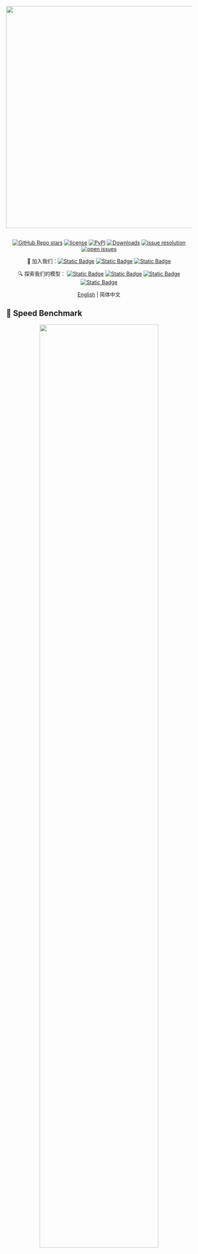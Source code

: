 <div align="center">
  <img src="https://github.com/InternLM/lmdeploy/assets/36994684/0cf8d00f-e86b-40ba-9b54-dc8f1bc6c8d8" width="600"/>
  <br /><br />

[![GitHub Repo stars](https://img.shields.io/github/stars/InternLM/xtuner?style=social)](https://github.com/InternLM/xtuner/stargazers)
[![license](https://img.shields.io/github/license/InternLM/xtuner.svg)](https://github.com/InternLM/xtuner/blob/main/LICENSE)
[![PyPI](https://img.shields.io/pypi/v/xtuner)](https://pypi.org/project/xtuner/)
[![Downloads](https://static.pepy.tech/badge/xtuner)](https://pypi.org/project/xtuner/)
[![issue resolution](https://img.shields.io/github/issues-closed-raw/InternLM/xtuner)](https://github.com/InternLM/xtuner/issues)
[![open issues](https://img.shields.io/github/issues-raw/InternLM/xtuner)](https://github.com/InternLM/xtuner/issues)

👋 加入我们：[![Static Badge](https://img.shields.io/badge/-grey?style=social&logo=wechat&label=微信)](https://cdn.vansin.top/internlm/xtuner.jpg)
[![Static Badge](https://img.shields.io/badge/-grey?style=social&logo=twitter&label=推特)](https://twitter.com/intern_lm)
[![Static Badge](https://img.shields.io/badge/-grey?style=social&logo=discord&label=Discord)](https://discord.gg/xa29JuW87d)

🔍 探索我们的模型：
[![Static Badge](https://img.shields.io/badge/-gery?style=social&label=🤗%20Huggingface)](https://huggingface.co/xtuner)
[![Static Badge](https://img.shields.io/badge/-gery?style=social&label=🤖%20ModelScope)](https://www.modelscope.cn/organization/xtuner)
[![Static Badge](https://img.shields.io/badge/-gery?style=social&label=🧰%20OpenXLab)](https://openxlab.org.cn/usercenter/xtuner)
[![Static Badge](https://img.shields.io/badge/-gery?style=social&label=🧠%20WiseModel)](https://www.wisemodel.cn/organization/xtuner)

[English](README.md) | 简体中文

</div>




## 🚀 Speed Benchmark

<div align=center>
  <img src="https://github.com/user-attachments/assets/98519a93-1ce8-49f0-a7ab-d7968c9d67a6" style="width:80%">
</div>


## 🎉 更新

- **\[2025/09\]** XTuner V1 正式发布！专为超大规模 MoE 模型打造的新一代训练引擎


## 📖  介绍

XTuner V1 是一个专为超大规模 MoE 模型打造的新一代大模型训练引擎。与传统 3D 并行训练架构相比，XTuner V1 针对当前学术界主流的 MoE 训练场景进行了深度优化。


### 核心特性

**📊 Dropless 训练**
- **灵活扩展，无需复杂配置：** 200B 量级 MoE 无需专家并行；600B MoE 仅需节点内专家并行
- **优化的并行策略：** 相比传统 3D 并行方案，专家并行维度更小，实现更高效的 Dropless 训练


**📝 长序列支持**
- **内存高效设计：** 通过先进的显存优化技术组合，200B MoE 模型无需序列并行即可训练 64k 序列长度
- **灵活扩展能力：** 全面支持 DeepSpeed Ulysses 序列并行，最大序列长度可线性扩展
- **稳定可靠：** 长序列训练时对专家负载不均衡不敏感，保持稳定性能


**⚡ 卓越效率**

- **超大规模支持：** 支持高达 1T 参数量的 MoE 模型训练
- **突破性能瓶颈：** 首次在 200B 以上规模的 MoE 模型上，实现 FSDP 训练吞吐超越传统 3D 并行方案
- **硬件优化：** 在 Ascend A3 NPU 超节点上，训练效率超越 NVIDIA H800


<div align=center>
  <img src="https://github.com/user-attachments/assets/73da28df-386a-48ca-9cf7-10a374c6621c" style="width:90%">
</div>


## 🔥 Roadmap

XTuner V1 致力于持续提升超大规模 MoE 模型的预训练、指令微调和强化学习训练效率，并重点优化昇腾 NPU 支持。

### 🚀 训练引擎

我们的愿景是将 XTuner V1 打造成通用训练后端，无缝集成到更广泛的开源生态系统中。

|   Model    |  GPU(FP8) | GPU(BF16)| NPU(BF16) |
|------------|-----------|----------|-----------|
| Intern S1  |    ✅     |    ✅    |    ✅     |
| Intern VL  |    ✅     |    ✅    |    ✅     |
| Qwen3 Dense|    ✅     |    ✅    |    ✅     |
| Qwen3 MoE  |    ✅     |    ✅    |    ✅     |
| GPT OSS    |    ✅     |    ✅    |    ❌     |
| Deepseek V3|    ✅     |    ✅    |    ❌     |
| KIMI K2    |    ✅     |    ✅    |    ❌     |


### 🧠 算法套件

算法组件正在快速迭代中。欢迎社区贡献 - 使用 XTuner V1，将您的算法扩展到前所未有的规模！

**已实现**

- ✅ **多模态预训练** - 全面支持视觉语言模型训练
- ✅ **多模态监督微调** - 针对指令跟随优化
- ✅ [GRPO](https://arxiv.org/pdf/2402.03300) - Group Relative Policy Optimization

**即将推出**

- 🔄 [MPO](https://arxiv.org/pdf/2411.10442) - Mixed Preference Optimization
- 🔄 [DAPO](https://arxiv.org/pdf/2503.14476) - Dynamic Sampling Policy Optimization
- 🔄 **多轮智能体强化学习** - 高级智能体训练能力


### ⚡ 推理引擎集成

与主流推理框架无缝对接

- [x] LMDeploy
- [ ] vLLM
- [ ] SGLang



## 🤝 贡献指南

我们感谢所有的贡献者为改进和提升 XTuner 所作出的努力。请参考[贡献指南](.github/CONTRIBUTING.md)来了解参与项目贡献的相关指引。

## 🙏 致谢

XTuner V1 的开发深受开源社区优秀项目的启发和支持。我们向以下开创性项目致以诚挚的谢意：

**训练引擎：**

- [Torchtitan](https://github.com/pytorch/torchtitan) - PyTorch 原生分布式训练框架
- [Deepspeed](https://github.com/deepspeedai/DeepSpeed) - 微软深度学习优化库	
- [MindSpeed](https://gitee.com/ascend/MindSpeed) - 昇腾高性能训练加速库
- [Megatron](https://github.com/NVIDIA/Megatron-LM) - NVIDIA 大规模 Transformer 训练框架


**强化学习：**

XTuner V1 的强化学习能力借鉴了以下项目的优秀实践和经验

- [veRL](https://github.com/volcengine/verl) - Volcano Engine Reinforcement Learning for LLMs	
- [SLIME](https://github.com/THUDM/slime) - THU's scalable RLHF implementation	
- [AReal](https://github.com/inclusionAI/AReaL) - Ant Reasoning Reinforcement Learning for LLMs
- [OpenRLHF](https://github.com/OpenRLHF/OpenRLHF) - An Easy-to-use, Scalable and High-performance RLHF Framework based on Ray

我们衷心感谢这些项目的所有贡献者和维护者，是他们推动了大规模模型训练领域的不断进步。
## 🖊️ 引用

```bibtex
@misc{2023xtuner,
    title={XTuner: A Toolkit for Efficiently Fine-tuning LLM},
    author={XTuner Contributors},
    howpublished = {\url{https://github.com/InternLM/xtuner}},
    year={2023}
}
```

## 开源许可证

该项目采用 [Apache License 2.0 开源许可证](LICENSE)。同时，请遵守所使用的模型与数据集的许可证。
